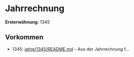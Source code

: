# Jahrrechnung

**Ersterwähnung:** 1345

## Vorkommen
- 1345: [jahre/1345/README.md](../jahre/1345/README.md) – Aus der Jahrrechnung f...

